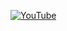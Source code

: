 

[![YouTube](https://img.shields.io/badge/endpoint?url=https://b012ed.github.io/B012ED.json&style=?style=for-the-badge&logo=appveyor)](https://youtube.com/channel/UCIqT1hHplli4XvJj7ZUEMzA) 
